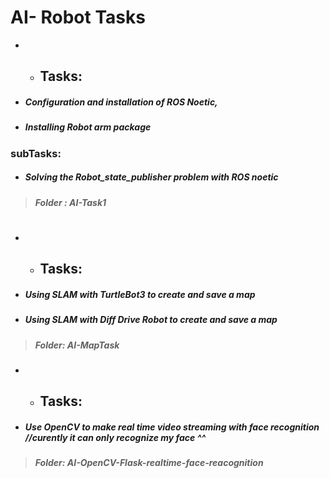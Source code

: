 # AI- Robot Tasks 

- - ## Tasks: 
- ##### Configuration and installation of ROS Noetic,
- ##### Installing Robot arm package 
### subTasks:
- ##### Solving the Robot_state_publisher problem with ROS noetic
> ##### Folder :  **AI-Task1**


#
- - ## Tasks:  
- ##### Using SLAM with TurtleBot3  to create and save a map 
- ##### Using SLAM with Diff Drive Robot to create and save a map 
> ##### Folder:  **AI-MapTask**


- - ## Tasks: 
- ##### Use OpenCV to make real time video streaming with face recognition  //curently it can only recognize my face ^^
> ##### Folder:  **AI-OpenCV-Flask-realtime-face-reacognition**


